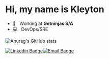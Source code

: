 # Hi, my name is Kleyton

- 🏢 &nbsp; Working at **Getninjas S/A**
- 💻 &nbsp; DevOps/SRE


![Anurag's GitHub stats](https://github-readme-stats.vercel.app/api?username=kleytonhsantos&hide=&count_private=true,show_icons=true&theme=dark)

[![Linkedin Badge](https://img.shields.io/badge/-LinkedIn-blue?style=flat-square&logo=Linkedin&logoColor=white&link=https://www.linkedin.com/in/expertit)](https://www.linkedin.com/in/expertit)[![Email Badge](https://img.shields.io/badge/-Email-red?style=flat-square&logo=Gmail&logoColor=white)](mailto:kleytonhsantos@gmail.com)
